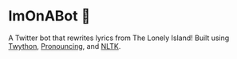 # ImOnABot 🤖
A Twitter bot that rewrites lyrics from The Lonely Island! Built using [Twython](https://github.com/ryanmcgrath/twython), [Pronouncing](https://github.com/aparrish/pronouncingpy), and [NLTK](https://www.nltk.org/).
